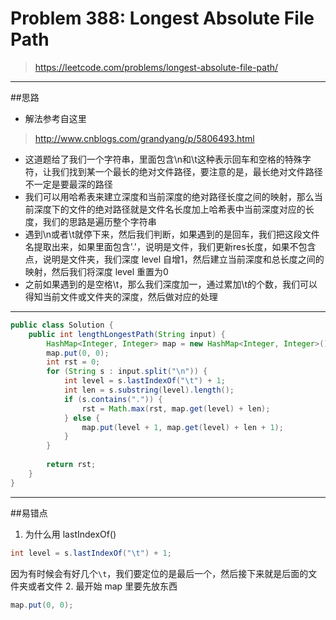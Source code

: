 # Problem 388: Longest Absolute File Path


> https://leetcode.com/problems/longest-absolute-file-path/

--------
##思路
* 解法参考自这里  
> http://www.cnblogs.com/grandyang/p/5806493.html
* 这道题给了我们一个字符串，里面包含\n和\t这种表示回车和空格的特殊字符，让我们找到某一个最长的绝对文件路径，要注意的是，最长绝对文件路径不一定是要最深的路径
* 我们可以用哈希表来建立深度和当前深度的绝对路径长度之间的映射，那么当前深度下的文件的绝对路径就是文件名长度加上哈希表中当前深度对应的长度，我们的思路是遍历整个字符串
* 遇到\n或者\t就停下来，然后我们判断，如果遇到的是回车，我们把这段文件名提取出来，如果里面包含'.'，说明是文件，我们更新res长度，如果不包含点，说明是文件夹，我们深度 level 自增1，然后建立当前深度和总长度之间的映射，然后我们将深度 level 重置为0
* 之前如果遇到的是空格\t，那么我们深度加一，通过累加\t的个数，我们可以得知当前文件或文件夹的深度，然后做对应的处理

-----------
```java
public class Solution {
    public int lengthLongestPath(String input) {
        HashMap<Integer, Integer> map = new HashMap<Integer, Integer>();
        map.put(0, 0);
        int rst = 0;
        for (String s : input.split("\n")) {
            int level = s.lastIndexOf("\t") + 1;
            int len = s.substring(level).length();
            if (s.contains(".")) {
                rst = Math.max(rst, map.get(level) + len);
            } else {
                map.put(level + 1, map.get(level) + len + 1);
            }
        }
        
        return rst;
    }
}
```
---------
##易错点
1. 为什么用 lastIndexOf()
```java
int level = s.lastIndexOf("\t") + 1;
```
因为有时候会有好几个```\t```，我们要定位的是最后一个，然后接下来就是后面的文件夹或者文件
2. 最开始 map 里要先放东西
```java
map.put(0, 0);
```

























